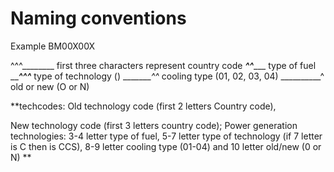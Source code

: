 # Naming conventions


Example BM00X00X

^^^________ first three characters represent country code
___^^______ type of fuel
_____^^^___ type of technology ()
________^^_ cooling type (01, 02, 03, 04)
__________^ old or new (O or N)

**techcodes:
Old technology code (first 2 letters Country code),

New technology code (first 3 letters country code);
Power generation technologies: 3-4 letter type of fuel, 5-7 letter type of technology (if 7 letter is C then is CCS), 8-9 letter cooling type (01-04) and 10 letter old/new (0 or N) **
